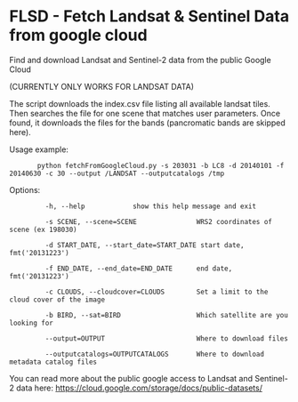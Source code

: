 # FLSD - Fetch Landsat & Sentinel Data from google cloud
Find and download Landsat and Sentinel-2 data from the public Google Cloud

(CURRENTLY ONLY WORKS FOR LANDSAT DATA)

The script downloads the index.csv file listing all available landsat tiles. 
Then searches the file for one scene that matches user parameters.
Once found, it downloads the files for the bands (pancromatic bands are skipped here).

Usage example:

`       python fetchFromGoogleCloud.py -s 203031 -b LC8 -d 20140101 -f 20140630 -c 30 --output /LANDSAT --outputcatalogs /tmp`

Options:

`         -h, --help            show this help message and exit`

`         -s SCENE, --scene=SCENE               WRS2 coordinates of scene (ex 198030)`

`         -d START_DATE, --start_date=START_DATE start date, fmt('20131223')`

`         -f END_DATE, --end_date=END_DATE      end date, fmt('20131223')`

`         -c CLOUDS, --cloudcover=CLOUDS        Set a limit to the cloud cover of the image`

`         -b BIRD, --sat=BIRD                   Which satellite are you looking for`

`         --output=OUTPUT                       Where to download files`

`         --outputcatalogs=OUTPUTCATALOGS       Where to download metadata catalog files`

You can read more about the public google access to Landsat and Sentinel-2 data here: https://cloud.google.com/storage/docs/public-datasets/
